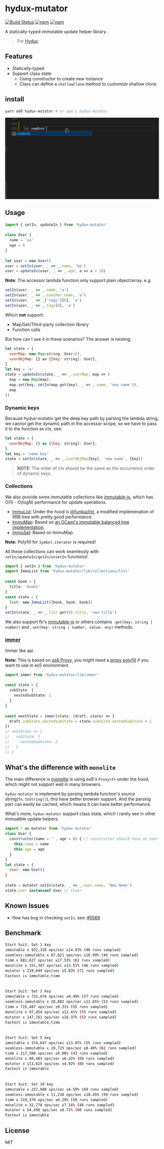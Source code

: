 # hydux-mutator

[![Build Status](https://travis-ci.org/hydux/hydux-mutator.svg?branch=master)](https://travis-ci.org/hydux/hydux-mutator) [![npm](https://img.shields.io/npm/v/hydux-mutator.svg)](https://www.npmjs.com/package/hydux-mutator) [![npm](https://img.shields.io/npm/dm/hydux-mutator.svg)](https://www.npmjs.com/package/hydux-mutator)

A statically-typed immutable update helper library.

> For [Hydux](https://github.com/hydux/hydux).

## Features

* Statically-typed
* Support class state
  * Using constructor to create new instance
  * Class can define a `shallowClone` method to customize shallow clone.

## install

```sh
yarn add hydux-mutator # or npm i hydux-mutator
```

![](https://github.com/hydux/hydux-mutator/raw/master/media/media.gif)

## Usage

```js
import { setIn, updateIn } from 'hydux-mutator'

class User {
  name = 'aa'
  age = 0
}

let user = new User()
user = setIn(user, _ => _.name, 'bb')
user = updateIn(user, _ => _.age, a => a + 10)
```

**Note**: The accessor lambda function only support plain object/array. e.g.

```js
setIn(user, _ => _.name, 'a')
setIn(user, _ => _.teacher.name, 'a')
setIn(user, _ => _['tags'][0], 'a')
setIn(user, _ => _.tags[0], 'a')
```

Which **not** support:

* Map/Set/Third-party collection library
* Function calls

But how can I use it in these scenarios? The answer is nesting:

```js
let state = {
  userMap: new Map<string, User>(),
  userObjMap: {} as {[key: string]: User},
}
let key = 'a'
state = updateIn(state, _ => _.userMap, map => (
  map = new Map(map),
  map.set(key, setIn(map.get(key), _ => _.name, 'new name')),
  map
))
```

### Dynamic keys

Because hydux-mutator get the deep key path by parsing the lambda string, we cannot get the dynamic path in the accessor scope, so we have to pass it to the function as ctx, see:

```js
let state = {
  userObjMap: {} as {[key: string]: User},
}
let key = 'some key'
state = setIn(state, _ => _.userObjMap[key], 'new name', [key])
```

> **NOTE:** The order of ctx should be the same as the occurrence order of dynamic keys.

### Collections

We also provide some immutable collections like [immutable-js](facebook.github.io/immutable-js/), which has O(1) - O(logN) performance for update operations.

* [ImmuList](https://hydux.github.io/hydux-mutator/classes/_collections_list_.immulist.html): Under the hood is [@funkia/list](https://github.com/funkia/list), a modified implemenation of RRB tree with pretty good performance.
* [ImmuMap](https://hydux.github.io/hydux-mutator/classes/_collections_map_.immumap.html): Based on [an OCaml's immutable balanced tree implementation](https://bucklescript.github.io/bucklescript-playground/index.html#Balanced_tree).
* [ImmuSet](https://hydux.github.io/hydux-mutator/classes/_collections_set_.immuset.html): Based on ImmuMap.

**Note:** Polyfill for `Symbol.iterator` is required!

All these collections can work seamlessly with `setIn/updateIn/getIn/unsetIn` functions!

```ts
import { setIn } from 'hydux-mutator'
import ImmuList from 'hydux-mutator/lib/collections/list'

const book = {
  title: 'book1'
}
const state = {
  list: new ImmuList([book, book, book])
}
setIn(state, _ => _.list.get(0).title, 'new title')

```

We also support fb's [immutable-js](facebook.github.io/immutable-js/) or others contains `.get(key: string | number)` and `.set(key: string | number, value: any)` methods.

### [immer](https://github.com/mweststrate/immer)

Immer like api.

**Note:** This is based on [es6 Proxy](https://developer.mozilla.org/en-US/docs/Web/JavaScript/Reference/Global_Objects/Proxy), you might need a [proxy polyfill](https://github.com/GoogleChrome/proxy-polyfill) if you want to use in es5 environment.

```ts
import immer from 'hydux-mutator/lib/immer'

const state = {
  subState: {
    nestedSubState: 1
  }
}

const nextState = immer(state, (draft, state) => {
  draft.subState.nestedSubState = state.subState.nestedSubState + 1
})
// nextState => {
//   subState: {
//     nestedSubState: 2
//   }
// }
```

## What's the difference with `monolite`

The main difference is [monolite](https://github.com/kube/monolite) is using es6's `Proxy<T>` under the hood, which might not support well in many browsers.

`hydux-mutator` is implement by parsing lambda function's source string(`fn.toString()`), this have better browser support. And the parsing part can easily be cached, which means it can have better performance.

What's more, `hydux-mutator` support class state, which I rarely see in other immuatble update helpers.

```js
import * as mutator from 'hydux-mutator'
class User {
  constructor(name = '', age = 0) { // constructor should have an overload of zero parameters.
    this.name = name
    this.age = age
  }
}
let state = {
  user: new User()
}

state = mutator.setIn(state, _ => _.user.name, 'New Name')
state.user instanceof User // true!
```

## Known Issues

* flow has bug in checking `setIn`, see: [#5569](https://github.com/facebook/flow/issues/5569)

## Benchmark

```sh
Start Suit: Set 1 key
immutable x 932,328 ops/sec ±14.93% (46 runs sampled)
seamless-immutable x 67,021 ops/sec ±16.99% (44 runs sampled)
timm x 881,627 ops/sec ±17.53% (62 runs sampled)
monolite x 151,347 ops/sec ±13.51% (46 runs sampled)
mutator x 219,049 ops/sec ±5.03% (71 runs sampled)
Fastest is immutable,timm


Start Suit: Set 2 key
immutable x 732,474 ops/sec ±9.49% (57 runs sampled)
seamless-immutable x 28,802 ops/sec ±12.65% (53 runs sampled)
timm x 715,487 ops/sec ±9.31% (55 runs sampled)
monolite x 97,454 ops/sec ±12.41% (55 runs sampled)
mutator x 147,161 ops/sec ±16.37% (53 runs sampled)
Fastest is immutable,timm


Start Suit: Set 5 key
immutable x 374,647 ops/sec ±13.05% (55 runs sampled)
seamless-immutable x 19,725 ops/sec ±8.40% (62 runs sampled)
timm x 217,508 ops/sec ±9.00% (43 runs sampled)
monolite x 80,403 ops/sec ±6.32% (69 runs sampled)
mutator x 111,625 ops/sec ±4.92% (65 runs sampled)
Fastest is immutable


Start Suit: Set 10 key
immutable x 257,998 ops/sec ±4.59% (69 runs sampled)
seamless-immutable x 11,238 ops/sec ±10.45% (59 runs sampled)
timm x 219,370 ops/sec ±8.29% (59 runs sampled)
monolite x 32,778 ops/sec ±7.16% (48 runs sampled)
mutator x 54,496 ops/sec ±8.72% (60 runs sampled)
Fastest is immutable
```

## License

MIT
